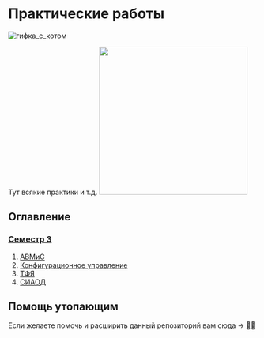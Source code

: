 # Практические работы
![гифка_с_котом](https://giffun.ru/wp-content/uploads/2022/08/6c90288d7e10d46d18895f17f420a92c.gif)

Тут всякие практики и т.д.
<img src="https://giffun.ru/wp-content/uploads/2022/08/6c90288d7e10d46d18895f17f420a92c.gif" width="300">

## Оглавление

### [Семестр 3](semestr-3/)

1. [АВМиС](semestr-3/AVMS/)
2. [Конфигурационное управление](semestr-3/KY/)
3. [ТФЯ](semestr-3/TFYA/)
4. [СИАОД](semestr-3/СИАОД)

## Помощь утопающим 

Если желаете помочь и расширить данный репозиторий вам сюда -> [🐱‍👤](contributing.md)
